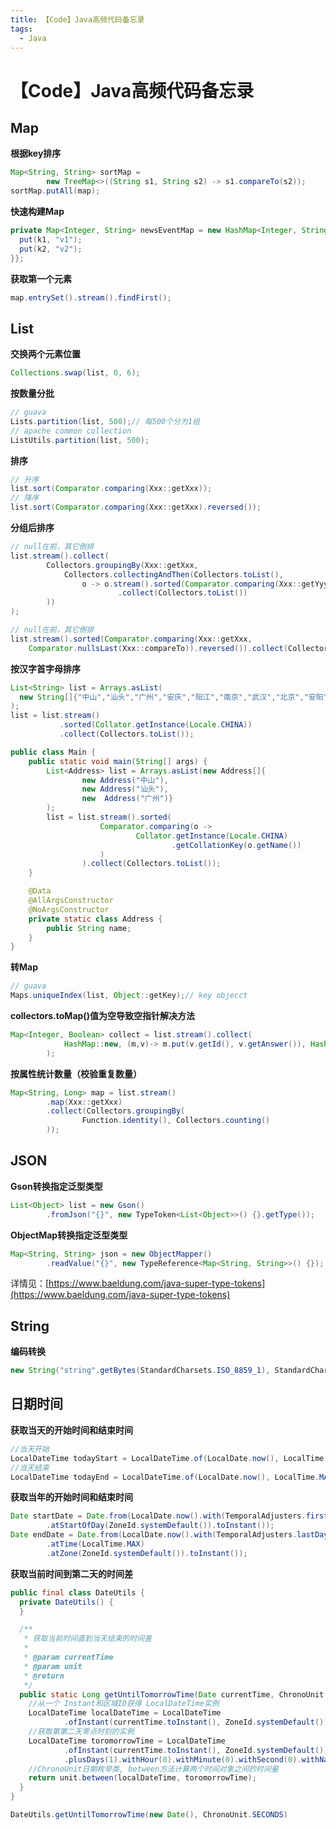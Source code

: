 ```yaml
---
title: 【Code】Java高频代码备忘录
tags:
  - Java
---
```

# 【Code】Java高频代码备忘录
## Map
**根据key排序**
```java
Map<String, String> sortMap = 
        new TreeMap<>((String s1, String s2) -> s1.compareTo(s2));
sortMap.putAll(map);
```
**快速构建Map**
```java
private Map<Integer, String> newsEventMap = new HashMap<Integer, String>(){{
  put(k1, "v1");
  put(k2, "v2");
}};
```
**获取第一个元素**
```java
map.entrySet().stream().findFirst();
```



## List
**交换两个元素位置**
```java
Collections.swap(list, 0, 6);
```
**按数量分批**
```java
// guava
Lists.partition(list, 500);// 每500个分为1组
// apache common collection
ListUtils.partition(list, 500);
```
**排序**
```java
// 升序 
list.sort(Comparator.comparing(Xxx::getXxx));
// 降序
list.sort(Comparator.comparing(Xxx::getXxx).reversed());
```
**分组后排序**
```java
// null在前，其它倒排
list.stream().collect(
        Collectors.groupingBy(Xxx::getXxx,
            Collectors.collectingAndThen(Collectors.toList(),
                o -> o.stream().sorted(Comparator.comparing(Xxx::getYyy))
                        .collect(Collectors.toList())
        ))
);
```
```java
// null在前，其它倒排
list.stream().sorted(Comparator.comparing(Xxx::getXxx,
    Comparator.nullsLast(Xxx::compareTo)).reversed()).collect(Collectors.toList());
```
**按汉字首字母排序**
```java
List<String> list = Arrays.asList(
  new String[]{"中山","汕头","广州","安庆","阳江","南京","武汉","北京","安阳","北方"}
);
list = list.stream()
           .sorted(Collator.getInstance(Locale.CHINA))
           .collect(Collectors.toList());
```
```java
public class Main {
    public static void main(String[] args) {
        List<Address> list = Arrays.asList(new Address[]{
                new Address("中山"), 
                new Address("汕头"), 
                new  Address("广州")}
        );
        list = list.stream().sorted(
                    Comparator.comparing(o -> 
                            Collator.getInstance(Locale.CHINA)
                                    .getCollationKey(o.getName())
                    )
                ).collect(Collectors.toList());
    }

    @Data
    @AllArgsConstructor
    @NoArgsConstructor
    private static class Address {
        public String name;
    }
}
```
**转Map**
```java
// guava
Maps.uniqueIndex(list, Object::getKey);// key objecct
```
**collectors.toMap()值为空导致空指针解决方法**
```java
Map<Integer, Boolean> collect = list.stream().collect(
            HashMap::new, (m,v)-> m.put(v.getId(), v.getAnswer()), HashMap::putAll
        );
``` 
**按属性统计数量（校验重复数量）**
```java
Map<String, Long> map = list.stream()
        .map(Xxx::getXxx)
        .collect(Collectors.groupingBy(
                Function.identity(), Collectors.counting()
        ));
```



## JSON
**Gson转换指定泛型类型**
```java
List<Object> list = new Gson()
        .fromJson("{}", new TypeToken<List<Object>>() {}.getType());
```
**ObjectMap转换指定泛型类型**
```java
Map<String, String> json = new ObjectMapper()
        .readValue("{}", new TypeReference<Map<String, String>>() {});
```
详情见：[https://www.baeldung.com/java-super-type-tokens](https://www.baeldung.com/java-super-type-tokens) 



## String
**编码转换**
```java
new String("string".getBytes(StandardCharsets.ISO_8859_1), StandardCharsets.UTF_8)
```



## 日期时间
**获取当天的开始时间和结束时间**
```java
//当天开始
LocalDateTime todayStart = LocalDateTime.of(LocalDate.now(), LocalTime.MIN);
//当天结束
LocalDateTime todayEnd = LocalDateTime.of(LocalDate.now(), LocalTime.MAX);
```

**获取当年的开始时间和结束时间**
```java
Date startDate = Date.from(LocalDate.now().with(TemporalAdjusters.firstDayOfYear())
        .atStartOfDay(ZoneId.systemDefault()).toInstant());
Date endDate = Date.from(LocalDate.now().with(TemporalAdjusters.lastDayOfYear())
        .atTime(LocalTime.MAX)
        .atZone(ZoneId.systemDefault()).toInstant());
```

**获取当前时间到第二天的时间差**
```java
public final class DateUtils {
  private DateUtils() {
  }

  /**
   * 获取当前时间直到当天结束的时间差
   *
   * @param currentTime
   * @param unit
   * @return
   */
  public static Long getUntilTomorrowTime(Date currentTime, ChronoUnit unit) {
    //从一个 Instant和区域ID获得 LocalDateTime实例
    LocalDateTime localDateTime = LocalDateTime
            .ofInstant(currentTime.toInstant(), ZoneId.systemDefault());
    //获取第第二天零点时刻的实例
    LocalDateTime toromorrowTime = LocalDateTime
            .ofInstant(currentTime.toInstant(), ZoneId.systemDefault())
            .plusDays(1).withHour(0).withMinute(0).withSecond(0).withNano(0);
    //ChronoUnit日期枚举类, between方法计算两个时间对象之间的时间量
    return unit.between(localDateTime, toromorrowTime);
  }
}
```
```java
DateUtils.getUntilTomorrowTime(new Date(), ChronoUnit.SECONDS)
```

